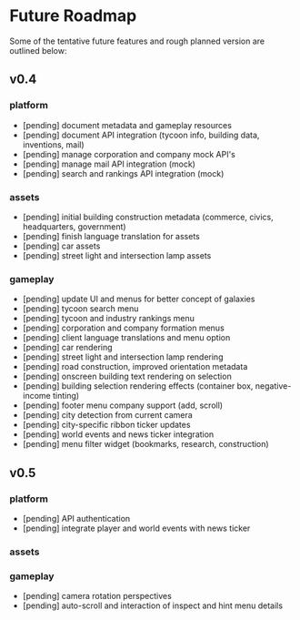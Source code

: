 
# Future Roadmap
Some of the tentative future features and rough planned version are outlined below:

## v0.4
### platform
* [pending] document metadata and gameplay resources
* [pending] document API integration (tycoon info, building data, inventions, mail)
* [pending] manage corporation and company mock API's
* [pending] manage mail API integration (mock)
* [pending] search and rankings API integration (mock)

### assets
* [pending] initial building construction metadata (commerce, civics, headquarters, government)
* [pending] finish language translation for assets
* [pending] car assets
* [pending] street light and intersection lamp assets

### gameplay
* [pending] update UI and menus for better concept of galaxies
* [pending] tycoon search menu
* [pending] tycoon and industry rankings menu
* [pending] corporation and company formation menus
* [pending] client language translations and menu option
* [pending] car rendering
* [pending] street light and intersection lamp rendering
* [pending] road construction, improved orientation metadata
* [pending] onscreen building text rendering on selection
* [pending] building selection rendering effects (container box, negative-income tinting)
* [pending] footer menu company support (add, scroll)
* [pending] city detection from current camera
* [pending] city-specific ribbon ticker updates
* [pending] world events and news ticker integration
* [pending] menu filter widget (bookmarks, research, construction)


## v0.5
### platform
* [pending] API authentication
* [pending] integrate player and world events with news ticker

### assets

### gameplay
* [pending] camera rotation perspectives
* [pending] auto-scroll and interaction of inspect and hint menu details
